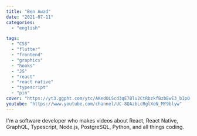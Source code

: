 ```yaml
---
title: "Ben Awad"
date: "2021-07-11"
categories:
  - "english"

tags:
  - "CSS"
  - "flutter"
  - "frontend"
  - "graphics"
  - "hooks"
  - "JS"
  - "react"
  - "react native"
  - "typescript"
  - "pin"
cover: "https://yt3.ggpht.com/ytc/AKedOLScd3qE7Blu2CtRbzkfBzbEwE3_bIpO-dRaQjTPTg=s176-c-k-c0x00ffffff-no-rj"
youtube: "https://www.youtube.com/channel/UC-8QAzbLcRglXeN_MY9blyw"
---
```

I'm a software developer who makes videos about React, React Native, GraphQL, Typescript, Node.js, PostgreSQL, Python, and all things coding. 
